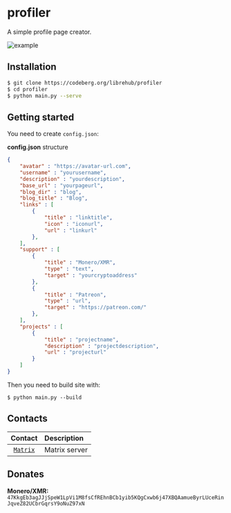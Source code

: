 # profiler 

A simple profile page creator. 

![example](resources/profiler-example.png "Profile example")

## Installation

```sh
$ git clone https://codeberg.org/librehub/profiler
$ cd profiler
$ python main.py --serve
```

## Getting started

You need to create `config.json`:

**config.json** structure
```json
{
    "avatar" : "https://avatar-url.com",
    "username" : "yourusername",
    "description" : "yourdescription",
    "base_url" : "yourpageurl",
    "blog_dir" : "blog",
    "blog_title" : "Blog",
    "links" : [
        {
            "title" : "linktitle",
            "icon" : "iconurl",
            "url" : "linkurl"
        },
    ],
    "support" : [
        {
            "title" : "Monero/XMR",
            "type" : "text",
            "target" : "yourcryptoaddress"
        },
        {
            "title" : "Patreon",
            "type" : "url",
            "target" : "https://patreon.com/"
        },
    ],
    "projects" : [
        {
            "title" : "projectname",
            "description" : "projectdescription",
            "url" : "projecturl"
        }
    ]
}
```

Then you need to build site with:

```
$ python main.py --build
```

## Contacts

| Contact                                               | Description       |
| :---:                                                 | :---              |
| [`Matrix`](https://matrix.to/#/#librehub:matrix.org)  | Matrix server     |

## Donates
**Monero/XMR:** `47KkgEb3agJJjSpeW1LpVi1M8fsCfREhnBCb1yib5KQgCxwb6j47XBQAamueByrLUceRinJqveZ82UCbrGqrsY9oNuZ97xN`

